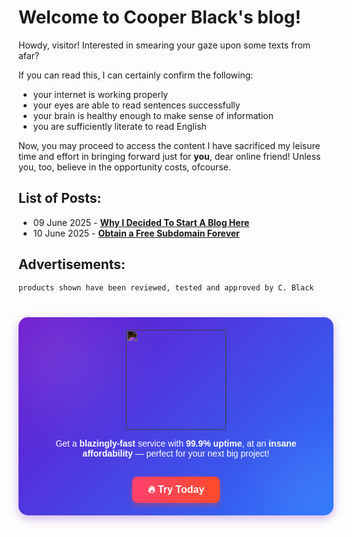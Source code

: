 # Welcome to Cooper Black's blog!

Howdy, visitor! Interested in smearing your gaze upon some texts from afar?

If you can read this, I can certainly confirm the following:
- your internet is working properly
- your eyes are able to read sentences successfully
- your brain is healthy enough to make sense of information
- you are sufficiently literate to read English

Now, you may proceed to access the content I have sacrificed my leisure time and effort in bringing forward just for **you**, dear online friend! Unless you, too, believe in the opportunity costs, ofcourse.

## List of Posts:

- 09 June 2025 - [**Why I Decided To Start A Blog Here**](/blog/posts/2025/06/09/why-i-decided-to-start-a-blog-here)
- 10 June 2025 - [**Obtain a Free Subdomain Forever**](/blog/posts/2025/06/10/obtain-a-free-subdomain-forever)

## Advertisements:

```products shown have been reviewed, tested and approved by C. Black```

<style>
    .hostinger-ad {
            position: relative;
            margin: 40px auto;
            padding: 20px;
            max-width: 600px;
            background: linear-gradient(135deg, #6a11cb, #2575fc);
            border-radius: 15px;
            box-shadow: 0 5px 15px rgba(106, 17, 203, 0.3);
            backdrop-filter: blur(10px);
            text-align: center;
            overflow: hidden;
            font-family: Arial, sans-serif;
        }
        .hostinger-ad::before {
            content: "";
            position: absolute;
            width: 200px;
            height: 200px;
            background: rgba(255, 255, 255, 0.1);
            border-radius: 50%;
            top: -50px;
            left: -50px;
            filter: blur(50px);
        }
        .hostinger-ad::after {
            content: "";
            position: absolute;
            width: 150px;
            height: 150px;
            background: rgba(255, 255, 255, 0.1);
            border-radius: 50%;
            bottom: -40px;
            right: -40px;
            filter: blur(50px);
        }
        .ad-content {
            position: relative;
            z-index: 2;
            color: white;
            align-items: left;
        }
        .ad-img {
            width: 10rem;
        }
        .ad-img-invert {
            filter: invert(100%);
        }
        .ad-tagline {
            font-size: 20px;
            font-weight: bold;
            margin-bottom: 10px;
            align-items: left;
        }
        .ad-button {
            display: inline-block;
            padding: 12px 25px;
            margin-top: 15px;
            font-size: 16px;
            font-weight: bold;
            color: white;
            text-decoration: none;
            border-radius: 8px;
            background: linear-gradient(90deg, #ff416c, #ff4b2b);
            box-shadow: 0 4px 10px rgba(255, 75, 43, 0.4);
            transition: all 0.3s ease;
        }
        .ad-button:hover {
            transform: scale(1.05);
            box-shadow: 0 6px 15px rgba(255, 75, 43, 0.6);
        }
        .ad-button:active {
            transform: scale(0.95);
        }
</style>
<div class="hostinger-ad">
        <div class="ad-content">
        <img class="ad-img ad-img-invert" src="https://upload.wikimedia.org/wikipedia/commons/thumb/6/61/Hostinger_logo_black.svg/1280px-Hostinger_logo_black.svg.png" />
            <p>Get a <b>blazingly-fast</b> service with <b>99.9% uptime</b>, at an <b>insane affordability</b> — perfect for your next big project!</p>
            <a class="ad-button" href="https://hostinger.com?REFERRALCODE=BESTHOSTINGS" target="_blank">🔥 Try Today</a>
        </div>
    </div>

